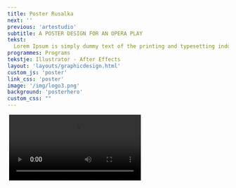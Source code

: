 ```yaml
---
title: Poster Rusalka
next: ''
previous: 'artestudio'
subtitle: A POSTER DESIGN FOR AN OPERA PLAY
tekst:
  Lorem Ipsum is simply dummy text of the printing and typesetting industry. Lorem Ipsum has been the industry's standard dummy text ever since the 1500s, when an unknown printer took a galley of type and scrambled it to make a type specimen book. It has survived not only five centuries, but also the leap into electronic typesetting, remaining essentially unchanged.
programmes: Programs
tekstje: Illustrator - After Effects
layout: 'layouts/graphicdesign.html'
custom_js: 'poster'
link_css: 'poster'
image: '/img/logo3.png'
background: 'posterhero'
custom_css: ""
---
```


<div class="posterContainer">
    <img class="poster" src="/img/posterrusalka.jpg" alt="">
    <video controls loop>
        <source src="/img/video.mp4" type="video/mp4">
    </video>
</div>
